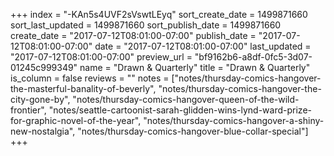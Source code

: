 +++
index = "-KAn5s4UVF2sVswtLEyq"
sort_create_date = 1499871660
sort_last_updated = 1499871660
sort_publish_date = 1499871660
create_date = "2017-07-12T08:01:00-07:00"
publish_date = "2017-07-12T08:01:00-07:00"
date = "2017-07-12T08:01:00-07:00"
last_updated = "2017-07-12T08:01:00-07:00"
preview_url = "bf9162b6-a8df-0fc5-3d07-01245c999349"
name = "Drawn &amp; Quarterly"
title = "Drawn &amp; Quarterly"
is_column = false
reviews = ""
notes = ["notes/thursday-comics-hangover-the-masterful-banality-of-beverly", "notes/thursday-comics-hangover-the-city-gone-by", "notes/thursday-comics-hangover-queen-of-the-wild-frontier", "notes/seattle-cartoonist-sarah-glidden-wins-lynd-ward-prize-for-graphic-novel-of-the-year", "notes/thursday-comics-hangover-a-shiny-new-nostalgia", "notes/thursday-comics-hangover-blue-collar-special"]
+++

